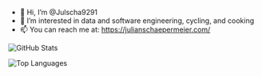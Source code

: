 - 👋 Hi, I’m @Julscha9291
- 👀 I’m interested in data and software engineering, cycling, and cooking
- 📫 You can reach me at: https://julianschaepermeier.com/



![GitHub Stats](https://github-readme-stats.vercel.app/api?username=Julscha9291&show_icons=true&theme=dark)

![Top Languages](https://github-readme-stats.vercel.app/api/top-langs/?username=Julscha9291&layout=compact&theme=dark)



<!---
Julscha9291/Julscha9291 is a ✨ special ✨ repository because its `README.md` (this file) appears on your GitHub profile.
You can click the Preview link to take a look at your changes.
--->
